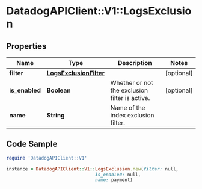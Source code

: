 # DatadogAPIClient::V1::LogsExclusion

## Properties

Name | Type | Description | Notes
------------ | ------------- | ------------- | -------------
**filter** | [**LogsExclusionFilter**](LogsExclusionFilter.md) |  | [optional] 
**is_enabled** | **Boolean** | Whether or not the exclusion filter is active. | [optional] 
**name** | **String** | Name of the index exclusion filter. | 

## Code Sample

```ruby
require 'DatadogAPIClient::V1'

instance = DatadogAPIClient::V1::LogsExclusion.new(filter: null,
                                 is_enabled: null,
                                 name: payment)
```


